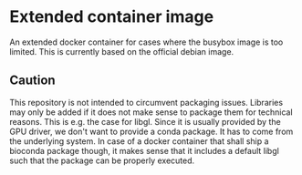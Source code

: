 # Extended container image

An extended docker container for cases where the busybox image is too limited.
This is currently based on the official debian image.

## Caution

This repository is not intended to circumvent packaging issues. Libraries may only be added if it does not make sense to package them for technical reasons. This is e.g. the case for libgl. Since it is usually provided by the GPU driver, we don't want to provide a conda package. It has to come from the underlying system. In case of a docker container that shall ship a bioconda package though, it makes sense that it includes a default libgl such that the package can be properly executed.
